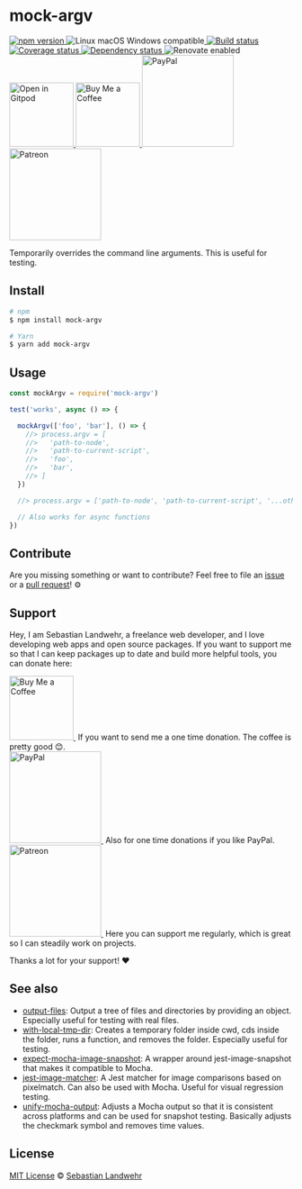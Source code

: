 <!-- TITLE/ -->
# mock-argv
<!-- /TITLE -->

<!-- BADGES/ -->
<p>
    <a href="https://npmjs.org/package/mock-argv">
      <img
        src="https://img.shields.io/npm/v/mock-argv.svg"
        alt="npm version"
      >
    </a><img src="https://img.shields.io/badge/os-linux%20%7C%C2%A0macos%20%7C%C2%A0windows-blue" alt="Linux macOS Windows compatible"><a href="https://github.com/dword-design/mock-argv/actions">
      <img
        src="https://github.com/dword-design/mock-argv/workflows/build/badge.svg"
        alt="Build status"
      >
    </a><a href="https://codecov.io/gh/dword-design/mock-argv">
      <img
        src="https://codecov.io/gh/dword-design/mock-argv/branch/master/graph/badge.svg"
        alt="Coverage status"
      >
    </a><a href="https://david-dm.org/dword-design/mock-argv">
      <img src="https://img.shields.io/david/dword-design/mock-argv" alt="Dependency status">
    </a><img src="https://img.shields.io/badge/renovate-enabled-brightgreen" alt="Renovate enabled"><br/><a href="https://gitpod.io/#https://github.com/dword-design/mock-argv">
      <img
        src="https://gitpod.io/button/open-in-gitpod.svg"
        alt="Open in Gitpod"
        width="114"
      >
    </a><a href="https://www.buymeacoffee.com/dword">
      <img
        src="https://www.buymeacoffee.com/assets/img/guidelines/download-assets-sm-2.svg"
        alt="Buy Me a Coffee"
        width="114"
      >
    </a><a href="https://paypal.me/SebastianLandwehr">
      <img
        src="https://sebastianlandwehr.com/images/paypal.svg"
        alt="PayPal"
        width="163"
      >
    </a><a href="https://www.patreon.com/dworddesign">
      <img
        src="https://sebastianlandwehr.com/images/patreon.svg"
        alt="Patreon"
        width="163"
      >
    </a>
</p>
<!-- /BADGES -->


<!-- DESCRIPTION/ -->
Temporarily overrides the command line arguments. This is useful for testing.
<!-- /DESCRIPTION -->

<!-- INSTALL/ -->
## Install

```bash
# npm
$ npm install mock-argv

# Yarn
$ yarn add mock-argv
```
<!-- /INSTALL -->

## Usage

```js
const mockArgv = require('mock-argv')

test('works', async () => {

  mockArgv(['foo', 'bar'], () => {
    //> process.argv = [
    //>   'path-to-node',
    //>   'path-to-current-script',
    //>   'foo',
    //>   'bar',
    //> ]
  })

  //> process.argv = ['path-to-node', 'path-to-current-script', '...other-params']

  // Also works for async functions
})
```

<!-- LICENSE/ -->
## Contribute

Are you missing something or want to contribute? Feel free to file an [issue](https://github.com/dword-design/mock-argv/issues) or a [pull request](https://github.com/dword-design/mock-argv/pulls)! ⚙️

## Support

Hey, I am Sebastian Landwehr, a freelance web developer, and I love developing web apps and open source packages. If you want to support me so that I can keep packages up to date and build more helpful tools, you can donate here:

<p>
  <a href="https://www.buymeacoffee.com/dword">
    <img
      src="https://www.buymeacoffee.com/assets/img/guidelines/download-assets-sm-2.svg"
      alt="Buy Me a Coffee"
      width="114"
    >
  </a>&nbsp;If you want to send me a one time donation. The coffee is pretty good 😊.<br/>
  <a href="https://paypal.me/SebastianLandwehr">
    <img
      src="https://sebastianlandwehr.com/images/paypal.svg"
      alt="PayPal"
      width="163"
    >
  </a>&nbsp;Also for one time donations if you like PayPal.<br/>
  <a href="https://www.patreon.com/dworddesign">
    <img
      src="https://sebastianlandwehr.com/images/patreon.svg"
      alt="Patreon"
      width="163"
    >
  </a>&nbsp;Here you can support me regularly, which is great so I can steadily work on projects.
</p>

Thanks a lot for your support! ❤️

## See also

* [output-files](https://github.com/dword-design/output-files): Output a tree of files and directories by providing an object. Especially useful for testing with real files.
* [with-local-tmp-dir](https://github.com/dword-design/with-local-tmp-dir): Creates a temporary folder inside cwd, cds inside the folder, runs a function, and removes the folder. Especially useful for testing.
* [expect-mocha-image-snapshot](https://github.com/dword-design/expect-mocha-image-snapshot): A wrapper around jest-image-snapshot that makes it compatible to Mocha.
* [jest-image-matcher](https://github.com/dword-design/jest-image-matcher): A Jest matcher for image comparisons based on pixelmatch. Can also be used with Mocha. Useful for visual regression testing.
* [unify-mocha-output](https://github.com/dword-design/unify-mocha-output): Adjusts a Mocha output so that it is consistent across platforms and can be used for snapshot testing. Basically adjusts the checkmark symbol and removes time values.

## License

[MIT License](https://opensource.org/licenses/MIT) © [Sebastian Landwehr](https://sebastianlandwehr.com)
<!-- /LICENSE -->
